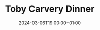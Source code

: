 ---
title: "Toby Carvery Dinner"
date: 2024-03-06T19:00:00+01:00
end_date: 2024-03-06T22:00:00+01:00
lng: "-1.0953810869915512"
lat: "52.955223707397174"
---